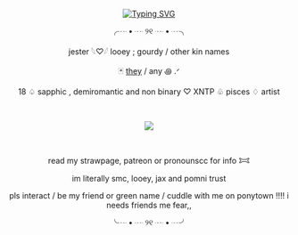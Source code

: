<p align="center">
<a href="https://git.io/typing-svg"><img src="https://readme-typing-svg.demolab.com?font=Crimson+Text&size=17&pause=1000&color=ff4d00&center=true&vCenter=true&width=435&lines=I'm+trying.+Really,+really,+hard." alt="Typing SVG" /></a>
</p>
<p align="center"> ╭┈ • ┈ ୨୧ ┈ • ┈╮
<p align="center"> jester   𓆩♡𓆪   looey ; gourdy / other kin names
<p align="center"> 🃏 <a href="https://pronouns.cc/@j3ster">they</a> / any ꩜ .ᐟ 
<p align="center"> 18  ♤  sapphic , demiromantic and non binary  ♡  XNTP  ♧  pisces  ♢ artist
   
   ⠀⠀ ⠀  ⠀⠀⠀ ⠀⠀ ⠀ ⠀⠀⠀   <p align="center">
<p align="center"> <img src="https://komarev.com/ghpvc/?username=pur3lies&color=4cbb17&flat&label=☆"></img>
</p>  ⠀
<p align="center"> read my strawpage, patreon or pronounscc for info 𐂯 
<p align="center"> im literally smc, looey, jax and pomni trust
<p align="center"> pls interact / be my friend or green name / cuddle with me on ponytown !!!! i needs friends me fear,,
   
<p align="center"> ╰┈ • ┈ ୨୧ ┈ • ┈╯

